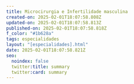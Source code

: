 ```yaml
---
title: Microcirurgia e Infertilidade masculina
created-on: 2025-02-01T18:07:58.808Z
updated-on: 2025-02-01T18:07:58.813Z
published-on: 2025-02-01T18:07:58.818Z
f_color: "#1b628a"
tags: especialidades
layout: "[especialidades].html"
date: 2025-02-01T18:07:58.821Z
seo:
  noindex: false
  twitter:title: summary
  twitter:card: summary
---
```

